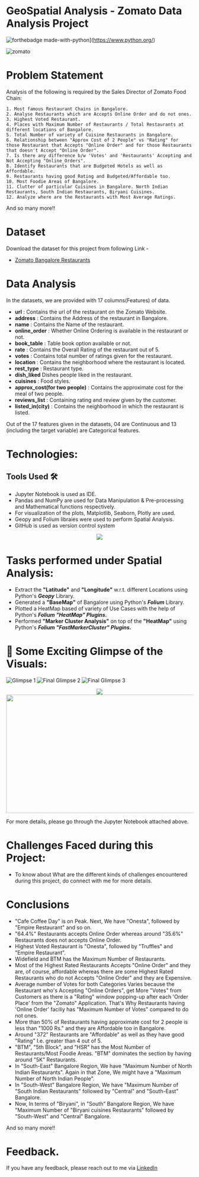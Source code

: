 
# GeoSpatial Analysis - Zomato Data Analysis Project

<p align="center">
  
  ![forthebadge made-with-python](http://ForTheBadge.com/images/badges/made-with-python.svg)](https://www.python.org/)
  
</p>  

![zomato](https://user-images.githubusercontent.com/84115928/139818260-1d656ae6-8abb-455f-9c1a-5b036734e484.jpg)

# Problem Statement
Analysis of the following is required by the Sales Director of Zomato Food Chain:

    1. Most famous Restaurant Chains in Bangalore.
    2. Analyse Restaurants which are Accepts Online Order and do not ones.
    3. Highest Voted Restaurant.
    4. Places with Maximum Number of Restaurants / Total Restaurants at different locations of Bangalore.
    5. Total Number of variety of Cuisine Restaurants in Bangalore.
    6. Relationship between "Approx Cost of 2 People" vs "Rating" for those Restaurant that Accepts "Online Order" and for those Restaurants that doesn't Accept "Online Order".
    7. Is there any difference b/w 'Votes' and 'Restaurants' Accepting and Not Accepting "Online_Orders".
    8. Identify Restaurants that are Budgeted Hotels as well as Affordable.
    9. Restaurants having good Rating and Budgeted/Affordable too.
    10. Most Foodie Areas of Bangalore.
    11. Clutter of particular Cuisines in Bangalore. North Indian Restaurants, South Indian Restaurants, Biryani Cuisines.
    12. Analyze where are the Restaurants with Most Average Ratings.

And so many more!!

# Dataset
Download the dataset for this project from following Link -
* [Zomato Bangalore Restaurants](https://www.kaggle.com/himanshupoddar/zomato-bangalore-restaurants/download)

# Data Analysis
In the datasets, we are provided with 17 columns(Features) of data.

* **url** : Contains the url of the restaurant on the Zomato Website.
* **address** : Contains the Address of the restaurant in Bangalore.
* **name** : Contains the Name of the restaurant.
* **online_order** : Whether Online Ordering is available in the restaurant or not.
* **book_table** : Table book option available or not.
* **rate** : Contains the Overall Rating of the restaurant out of 5.
* **votes** : Contains total number of ratings given for the restaurant.
* **location** : Contains the neighborhood where the restaurant is located.
* **rest_type** : Restaurant type.
* **dish_liked** Dishes people liked in the restaurant.
* **cuisines** : Food styles.
* **approx_cost(for two people)** : Contains the approximate cost for the meal of two people.
* **reviews_list** : Containing rating and review given by the customer.
* **listed_in(city)** : Contains the neighborhood in which the restaurant is listed.

Out of the 17 features given in the datasets, 04 are Continuous and 13 (including the target variable) are Categorical features.

# Technologies:
## Tools Used 🛠️
* Jupyter Notebook is used as IDE.
* Pandas and NumPy are used for Data Manipulation & Pre-processing and Mathematical functions respectively.
* For visualization of the plots, Matplotlib, Seaborn, Plotly are used.
* Geopy and Folium libraies were used to perform Spatial Analysis.
* GitHub is used as version control system

<p align="center">
  <img src="https://user-images.githubusercontent.com/84115928/139908931-11089695-88cf-4e78-8a7a-44bc8d75a560.png">
</p>

# Tasks performed under Spatial Analysis:
* Extract the **"Latitude"** and **"Longitude"** w.r.t. different Locations using Python's ***Geopy*** Library.
* Generated a **"BaseMap"** of Bangalore using Python's ***Folium*** Library.
* Plotted a HeatMap based of variety of Use Cases with the help of Python's ***Folium "HeatMap" Plugins.***
* Performed **"Marker Cluster Analysis"** on top of the **"HeatMap"** using Python's ***Folium "FastMarkerCluster" Plugins.***

# 🌱 Some Exciting Glimpse of the Visuals:
![Glimpse 1](https://user-images.githubusercontent.com/84115928/140026074-61d742db-5909-43bf-ae6f-b1586e9d73eb.gif)
![Final Glimpse 2](https://user-images.githubusercontent.com/84115928/140026135-7d40a13e-4c76-47fc-b26b-81e4ab2bdefe.gif)
![Final Glimpse 3](https://user-images.githubusercontent.com/84115928/140026180-d24ef4d3-c492-43f0-95f4-5f4cb65a0ea8.gif)
  
<p align="center">
  <img src="https://user-images.githubusercontent.com/84115928/140026316-9a502e15-e4b6-4e02-9a89-c09cde6776a3.gif">
  <img width="533" height="320" src="https://user-images.githubusercontent.com/84115928/140026350-99fa7833-3959-4cb4-8ca9-c1817522d9f1.gif">
</p>

For more details, please go through the Jupyter Notebook attached above.

# Challenges Faced during this Project:
* To know about What are the different kinds of challenges encountered during this project, do connect with me for more details.

# Conclusions

* "Cafe Coffee Day" is on Peak. Next, We have "Onesta", followed by "Empire Restaurant" and so on.
* "64.4%" Restaurants accepts Online Order whereas around "35.6%" Restaurants does not accepts Online Order.
* Highest Voted Restaurant is "Onesta", followed by "Truffles" and "Empire Restaurant".
* Widefield and BTM has the Maximum Number of Restaurants.
* Most of the Highest Rated Restaurants Accepts "Online Order" and they are, of course, affordable whereas there are some Highest Rated Restaurants who do not Accepts "Online Order" and they are Expensive.
* Average number of Votes for both Categories Varies because the Restaurant who's Accepting "Online Orders", get More "Votes" from Customers as there is a "Rating" window popping-up after each 'Order Place' from the "Zomato" Application.
  That's Why Restaurants having 'Online Order' faciliy has "Maximum Number of Votes" compared to do not ones.
* More than 50% of Restaurants having approximate cost for 2 people is less than "1000 Rs." and they are Affordable too in Bangalore.
* Around "372" Restaurants are "Affordable" as well as they have good "Rating" I.e. greater than 4 out of 5.
* "BTM", "5th Block", and "HSR" has the Most Number of Restaurants/Most Foodie Areas. "BTM" dominates the section by having around "5K" Restaurants.
* In "South-East" Bangalore Region, We have "Maximum Number of North Indian Restaurants". Again in that Zone, We might have a "Maximum Number of North Indian People".
* In "South-West" Bangalore Region, We have "Maximum Number of "South Indian Restaurants" followed by "Central" and "South-East" Bangalore.
* Now, In terms of "Biryani", in "South" Bangalore Region, We have "Maximum Number of "Biryani cuisines Restaurants" followed by "South-West" and "Central" Bangalore.

And so many more!!
  
# Feedback.
If you have any feedback, please reach out to me via [LinkedIn](https://www.linkedin.com/in/gokularumugam-theanalyst/)
